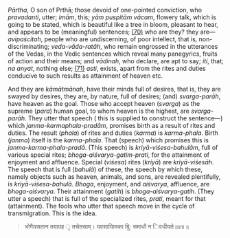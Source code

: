 *Pārtha*, O son of Prthā; those devoid of one-pointed conviction, who *pravadanti*, utter; *imām*, this; *yām puspitām vācam*, flowery talk, which is going to be stated, which is beautiful like a tree in bloom, pleasant to hear, and appears to be (meaningful) sentences; [\(70\)](#page--1-0) who are they? they are—*avipaścitah*, people who are undiscerning, of poor intellect, that is, non-discriminating; *veda-vāda-ratāh*, who remain engrossed in the utterances of the Vedas, in the Vedic sentences which reveal many panegyrics, fruits of action and their means; and *vādinah*, who declare, are apt to say; *iti*, that; *na anyat*, nothing else; [\(71\)](#page--1-1) *asti*, exists, apart from the rites and duties conducive to such results as attainment of heaven etc.

And they are *kāmātmānah*, have their minds full of desires, that is, they are swayed by desires, they are, by nature, full of desires; (and) *svarga-parāh*, have heaven as the goal. Those who accept heaven (*svarga*) as the supreme (*para*) human goal, to whom heaven is the highest, are *svarga-parāh*. They utter that speech ( this is supplied to construct the sentence—) which *janma-karmaphala-pradām*, promises birth as a result of rites and duties. The result (*phala*) of rites and duties (*karma*) is *karma-phala*. Birth (*janma*) itself is the *karma-phala*. That (speech) which promises this is *janma-karma-phala-pradā*. (This speech) is *kriyā-viśesa-bahulām*, full of various special rites; *bhoga-aiśvarya-gatim-prati*, for the attainment of enjoyment and affluence. Special (*viśesa*) rites (*kriyā*) are *kriyā-viśesāh*. The speech that is full (*bahulā*) of these, the speech by which these, namely objects such as heaven, animals, and sons, are revealed plentifully, is *kriyā-viśesa-bahulā*. *Bhoga*, enjoyment, and *aiśvarya*, affluence, are *bhoga-aiśvarya*. Their attainment (*gatih*) is *bhoga-aiśvarya-gatih*. (They utter a speech) that is full of the specialized rites, *prati*, meant for that (attainment). The fools who utter that speech move in the cycle of transmigration. This is the idea.

> भोगैयसतान तयापह ृ तचेतसाम्। यवसायािमका बुि: समाधौ न िवधीयते॥४४॥